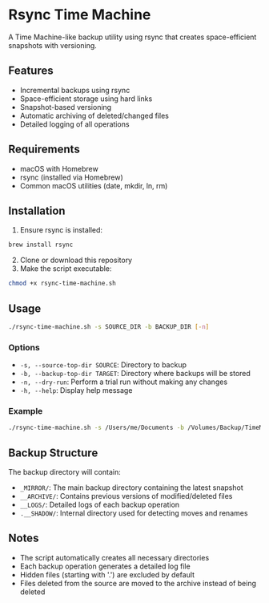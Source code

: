 # Rsync Time Machine
A Time Machine-like backup utility using rsync that creates space-efficient snapshots with versioning.

## Features
- Incremental backups using rsync
- Space-efficient storage using hard links
- Snapshot-based versioning
- Automatic archiving of deleted/changed files
- Detailed logging of all operations

## Requirements
- macOS with Homebrew
- rsync (installed via Homebrew)
- Common macOS utilities (date, mkdir, ln, rm)

## Installation
1. Ensure rsync is installed:
```bash
brew install rsync
```

2. Clone or download this repository
3. Make the script executable:
```bash
chmod +x rsync-time-machine.sh
```

## Usage
```bash
./rsync-time-machine.sh -s SOURCE_DIR -b BACKUP_DIR [-n]
```

### Options
- `-s, --source-top-dir SOURCE`: Directory to backup
- `-b, --backup-top-dir TARGET`: Directory where backups will be stored
- `-n, --dry-run`: Perform a trial run without making any changes
- `-h, --help`: Display help message

### Example
```bash
./rsync-time-machine.sh -s /Users/me/Documents -b /Volumes/Backup/TimeMachine
```

## Backup Structure
The backup directory will contain:
- `_MIRROR/`: The main backup directory containing the latest snapshot
- `__ARCHIVE/`: Contains previous versions of modified/deleted files
- `__LOGS/`: Detailed logs of each backup operation
- `.__SHADOW/`: Internal directory used for detecting moves and renames

## Notes
- The script automatically creates all necessary directories
- Each backup operation generates a detailed log file
- Hidden files (starting with '.') are excluded by default
- Files deleted from the source are moved to the archive instead of being deleted
